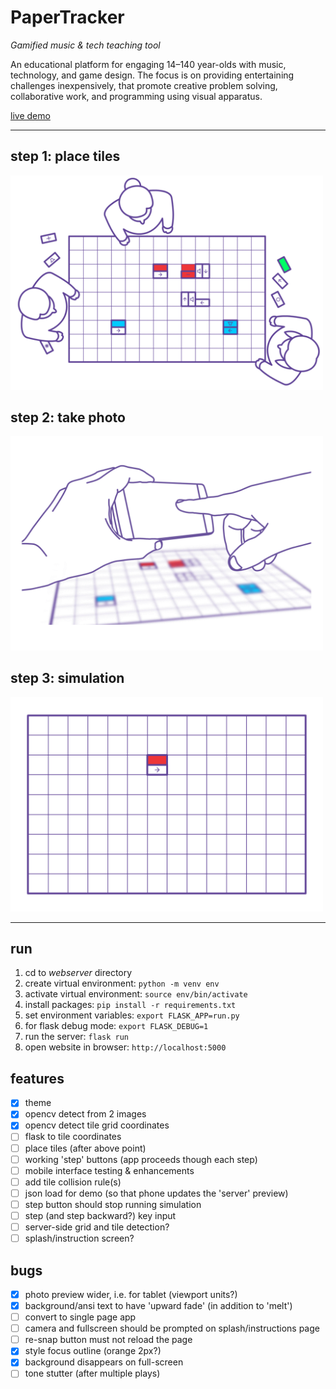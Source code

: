 # PaperTracker

*Gamified music &amp; tech teaching tool*

An educational platform for engaging 14–140 year-olds with music, technology, and game design. The focus is on providing entertaining challenges inexpensively, that promote creative problem solving, collaborative work, and programming using visual apparatus.

[live demo](https://papertracker.cmp.ac.nz/)

---

## step 1: place tiles

<img src="presentation/assets/step_1.gif" width="500" />

## step 2: take photo

<img src="presentation/assets/step_2.gif" width="500" />

## step 3: simulation

<img src="presentation/assets/step_3.gif" width="500" />

---

## run

1. cd to *webserver* directory
2. create virtual environment: `python -m venv env`
3. activate virtual environment: `source env/bin/activate`
4. install packages: `pip install -r requirements.txt`
5. set environment variables: `export FLASK_APP=run.py`
6. for flask debug mode: `export FLASK_DEBUG=1`
7. run the server: `flask run`
8. open website in browser: `http://localhost:5000`

## features

- [x] theme
- [x] opencv detect from 2 images
- [x] opencv detect tile grid coordinates
- [ ] flask to tile coordinates
- [ ] place tiles (after above point)
- [ ] working 'step' buttons (app proceeds though each step)
- [ ] mobile interface testing & enhancements
- [ ] add tile collision rule(s)
- [ ] json load for demo (so that phone updates the 'server' preview)
- [ ] step button should stop running simulation
- [ ] step (and step backward?) key input
- [ ] server-side grid and tile detection?
- [ ] splash/instruction screen?

## bugs

- [x] photo preview wider, i.e. for tablet (viewport units?)
- [x] background/ansi text to have 'upward fade' (in addition to 'melt')
- [ ] convert to single page app
 - [ ] camera and fullscreen should be prompted on splash/instructions page
 - [ ] re-snap button must not reload the page
- [x] style focus outline (orange 2px?)
- [x] background disappears on full-screen
- [ ] tone stutter (after multiple plays)
